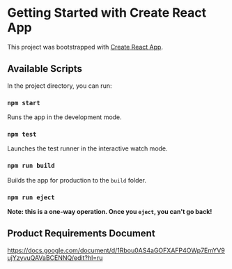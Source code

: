 # Getting Started with Create React App

This project was bootstrapped with [Create React App](https://github.com/facebook/create-react-app).

## Available Scripts

In the project directory, you can run:

### `npm start`
Runs the app in the development mode.

### `npm test`
Launches the test runner in the interactive watch mode.

### `npm run build`
Builds the app for production to the `build` folder.

### `npm run eject`
**Note: this is a one-way operation. Once you `eject`, you can't go back!**


## Product Requirements Document
https://docs.google.com/document/d/1Rbou0AS4aGOFXAFP4OWp7EmYV9ujYzyvuQAVaBCENNQ/edit?hl=ru